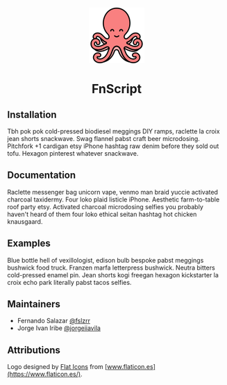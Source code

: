 <p align="center"><img src="assets/logo-128.png" alt="FnScript logo"><p>
<h1 align="center">FnScript</h1>

## Installation

Tbh pok pok cold-pressed biodiesel meggings DIY ramps, raclette la croix jean shorts snackwave. Swag flannel pabst craft beer microdosing. Pitchfork +1 cardigan etsy iPhone hashtag raw denim before they sold out tofu. Hexagon pinterest whatever snackwave.

## Documentation

Raclette messenger bag unicorn vape, venmo man braid yuccie activated charcoal taxidermy. Four loko plaid listicle iPhone. Aesthetic farm-to-table roof party etsy. Activated charcoal microdosing selfies you probably haven't heard of them four loko ethical seitan hashtag hot chicken knausgaard.

## Examples

Blue bottle hell of vexillologist, edison bulb bespoke pabst meggings bushwick food truck. Franzen marfa letterpress bushwick. Neutra bitters cold-pressed enamel pin. Jean shorts kogi freegan hexagon kickstarter la croix echo park literally pabst tacos selfies.

## Maintainers

- Fernando Salazar [@fslzrr](https://github.com/fslzrr)
- Jorge Ivan Iribe [@jorgeiiavila](https://github.com/jorgeiiavila)

## Attributions

Logo designed by [Flat Icons](https://www.flaticon.es/autores/flat-icons) from [www.flaticon.es](https://www.flaticon.es/).
